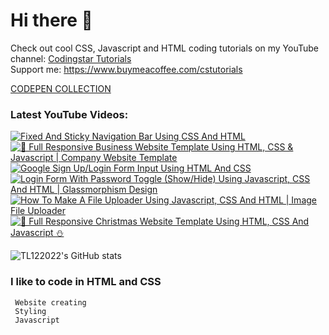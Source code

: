 # Hi there 👋

Check out cool CSS, Javascript and HTML coding tutorials on my YouTube channel: [Codingstar Tutorials](https://www.youtube.com/@CodingstarTutorials) <br>
Support me: https://www.buymeacoffee.com/cstutorials

[CODEPEN COLLECTION](https://codepen.io/collection/gYGjEB)

### Latest YouTube Videos: <br>

<!-- BEGIN YOUTUBE-CARDS -->
[![Fixed And Sticky Navigation Bar Using CSS And HTML](https://ytcards.demolab.com/?id=9H1FnTovBfE&title=Fixed+And+Sticky+Navigation+Bar+Using+CSS+And+HTML&lang=en&timestamp=1669369095&background_color=%230d1117&title_color=%23ffffff&stats_color=%23dedede&width=250 "Fixed And Sticky Navigation Bar Using CSS And HTML")](https://www.youtube.com/watch?v=9H1FnTovBfE)
[![💼 Full Responsive Business Website Template Using HTML, CSS & Javascript | Company Website Template](https://ytcards.demolab.com/?id=HEHJmneClg0&title=%F0%9F%92%BC+Full+Responsive+Business+Website+Template+Using+HTML%2C+CSS+%26+Javascript+%7C+Company+Website+Template&lang=en&timestamp=1669082584&background_color=%230d1117&title_color=%23ffffff&stats_color=%23dedede&width=250 "💼 Full Responsive Business Website Template Using HTML, CSS & Javascript | Company Website Template")](https://www.youtube.com/watch?v=HEHJmneClg0)
[![Google Sign Up/Login Form Input Using HTML And CSS](https://ytcards.demolab.com/?id=KKwL5zMs38E&title=Google+Sign+Up%2FLogin+Form+Input+Using+HTML+And+CSS&lang=en&timestamp=1668918622&background_color=%230d1117&title_color=%23ffffff&stats_color=%23dedede&width=250 "Google Sign Up/Login Form Input Using HTML And CSS")](https://www.youtube.com/watch?v=KKwL5zMs38E)
[![Login Form With Password Toggle (Show/Hide) Using Javascript, CSS And HTML | Glassmorphism Design](https://ytcards.demolab.com/?id=hIYFdQRqNn4&title=Login+Form+With+Password+Toggle+%28Show%2FHide%29+Using+Javascript%2C+CSS+And+HTML+%7C+Glassmorphism+Design&lang=en&timestamp=1668686633&background_color=%230d1117&title_color=%23ffffff&stats_color=%23dedede&width=250 "Login Form With Password Toggle (Show/Hide) Using Javascript, CSS And HTML | Glassmorphism Design")](https://www.youtube.com/watch?v=hIYFdQRqNn4)
[![How To Make A File Uploader Using Javascript, CSS And HTML | Image File Uploader](https://ytcards.demolab.com/?id=pxYhdT5cxKI&title=How+To+Make+A+File+Uploader+Using+Javascript%2C+CSS+And+HTML+%7C+Image+File+Uploader&lang=en&timestamp=1668582048&background_color=%230d1117&title_color=%23ffffff&stats_color=%23dedede&width=250 "How To Make A File Uploader Using Javascript, CSS And HTML | Image File Uploader")](https://www.youtube.com/watch?v=pxYhdT5cxKI)
[![🎄 Full Responsive Christmas Website Template Using HTML, CSS And Javascript ⛄](https://ytcards.demolab.com/?id=jjslzo4TWk4&title=%F0%9F%8E%84+Full+Responsive+Christmas+Website+Template+Using+HTML%2C+CSS+And+Javascript+%E2%9B%84&lang=en&timestamp=1668508035&background_color=%230d1117&title_color=%23ffffff&stats_color=%23dedede&width=250 "🎄 Full Responsive Christmas Website Template Using HTML, CSS And Javascript ⛄")](https://www.youtube.com/watch?v=jjslzo4TWk4)
<!-- END YOUTUBE-CARDS -->


 <a> <img alt = "TL122022's GitHub stats" src="https://readme-typing-svg.herokuapp.com?font=rubik&color=ADBAC7&center=true&vCenter=true&lines=I+am+a+coder;I+am+a+creator;I+am+a+designer"></a>

 ### I like to code in HTML and CSS

```
 Website creating
 Styling
 Javascript
```
